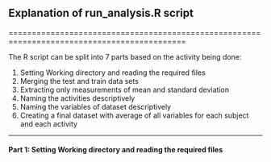 ## Explanation of run_analysis.R script
============================================================================================

The R script can be split into 7 parts based on the activity being done:

1. Setting Working directory and reading the required files
2. Merging the test and train data sets
3. Extracting only measurements of mean and standard deviation
4. Naming the activities descriptively
5. Naming the variables of dataset descriptively
6. Creating a final dataset with average of all variables for each subject and each activity

--------------------------------------------------------------------------------------------
#### Part 1: Setting Working directory and reading the required files
